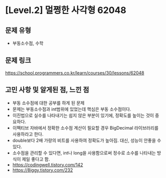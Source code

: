 # [Level.2] 멀쩡한 사각형 62048

## 문제 유형
- 부동소수점, 수학

## 문제 링크
https://school.programmers.co.kr/learn/courses/30/lessons/62048

## 고민 사항 및 알게된 점, 느낀 점
- 부동 소수점에 대한 공부를 하게 된 문제
- 문제는 부동소수점과 int범위에 있었는데 핵심은 부동 소수점이다.
- 이진법으로 실수를 나타내기는 쉽지 않은 부분이 있기에, 정확도를 높이는 것이 중요하다.
- 이펙티브 자바에서 정확한 소수점 계산이 필요할 경우 BigDecimal 라이브러리를 사용하라고 한다.
- double보다 2배 가량의 비트를 사용하여 정확도가 높아짐. 대신, 성능이 안좋을 수 있다.
- 소수점을 관리할 수 있다면, int나 long을 사용함으로써 정수로 소수를 나타내는 방식이 제일 좋다고 함.
- https://codingwell.tistory.com/142
- https://8iggy.tistory.com/232